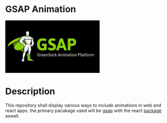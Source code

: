 # GSAP Animation
![Interface](https://github.com/Kondwani7/LandingPage-gsap/blob/main/distortion/img/gsap_logo.jpg)

# Description
This repository shall display various ways to include animations in web and react apps. the primary pacakage used will be [gsap](https://greensock.com/get-started/#what-is-gsap) with the react [package](https://greensock.com/react) aswell.
